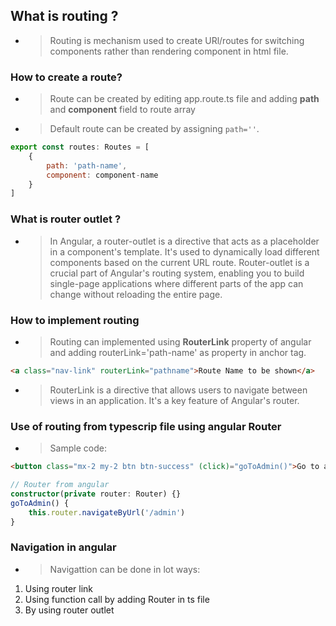 ## What is routing ?
- >Routing is mechanism used to create URl/routes for switching components rather than rendering component in html file.

### How to create a route?
- >Route can be created by editing app.route.ts file and adding **path** and **component** field to route array
- >Default route can be created by assigning ```path=''```.
```js
export const routes: Routes = [
    {
        path: 'path-name',
        component: component-name
    }
]
```

### What is router outlet ?
- >In Angular, a router-outlet is a directive that acts as a placeholder in a component's template. It's used to dynamically load different components based on the current URL route. Router-outlet is a crucial part of Angular's routing system, enabling you to build single-page applications where different parts of the app can change without reloading the entire page.

### How to implement routing
- >Routing can implemented using **RouterLink** property of angular and adding routerLink='path-name' as property in anchor tag.
```html
<a class="nav-link" routerLink="pathname">Route Name to be shown</a>
```
- >RouterLink is a directive that allows users to navigate between views in an application. It's a key feature of Angular's router.


### Use of routing from typescrip file using angular Router
- >Sample code:
```html
<button class="mx-2 my-2 btn btn-success" (click)="goToAdmin()">Go to admin</button>
```
```ts
// Router from angular
constructor(private router: Router) {}
goToAdmin() {
    this.router.navigateByUrl('/admin')
}
```

### Navigation in angular
- > Navigattion can be done in lot ways:
1. Using router link
2. Using function call by adding Router in ts file
3. By using router outlet